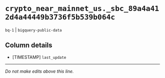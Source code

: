 # `crypto_near_mainnet_us._sbc_89a4a412d4a44449b3736f5b539b064c`
`bq-1` | `bigquery-public-data`

## Column details
* [TIMESTAMP] `last_update`

-------------------------------------------------------------------------------
*Do not make edits above this line.*
